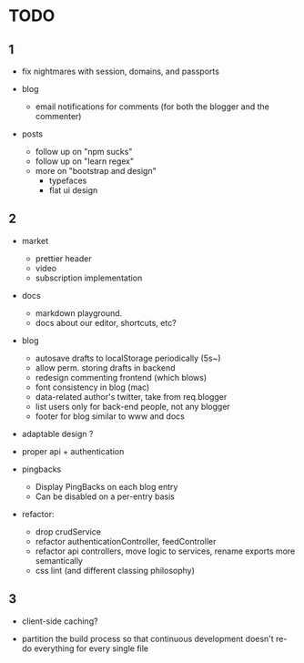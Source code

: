 # TODO 

## 1

- fix nightmares with session, domains, and passports

- blog
  - email notifications for comments (for both the blogger and the commenter)

- posts
  - follow up on "npm sucks"
  - follow up on "learn regex"
  - more on "bootstrap and design"
    - typefaces
    - flat ui design


## 2

- market
  - prettier header
  - video
  - subscription implementation

- docs
  - markdown playground.
  - docs about our editor, shortcuts, etc?

- blog
  - autosave drafts to localStorage periodically (5s~)
  - allow perm. storing drafts in backend
  - redesign commenting frontend (which blows)
  - font consistency in blog (mac)
  - data-related author's twitter, take from req.blogger
  - list users only for back-end people, not any blogger
  - footer for blog similar to www and docs

- adaptable design ?
- proper api + authentication

- pingbacks
  - Display PingBacks on each blog entry
  - Can be disabled on a per-entry basis

- refactor:
    - drop crudService
    - refactor authenticationController, feedController
    - refactor api controllers, move logic to services, rename exports more semantically
    - css lint (and different classing philosophy)



## 3

- client-side caching?

- partition the build process so that continuous development
  doesn't re-do everything for every single file
  